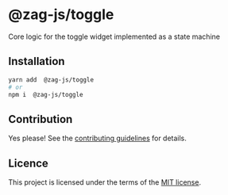 # @zag-js/toggle

Core logic for the toggle widget implemented as a state machine

## Installation

```sh
yarn add  @zag-js/toggle
# or
npm i  @zag-js/toggle
```

## Contribution

Yes please! See the [contributing guidelines](https://github.com/chakra-ui/zag/blob/main/CONTRIBUTING.md) for details.

## Licence

This project is licensed under the terms of the [MIT license](https://github.com/chakra-ui/zag/blob/main/LICENSE).
